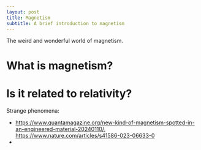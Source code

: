 ```yaml
---
layout: post
title: Magnetism
subtitle: A brief introduction to magnetism
---
```


The weird and wonderful world of magnetism.

# What is magnetism?



# Is it related to relativity?



Strange phenomena:

- https://www.quantamagazine.org/new-kind-of-magnetism-spotted-in-an-engineered-material-20240110/, https://www.nature.com/articles/s41586-023-06633-0
- 